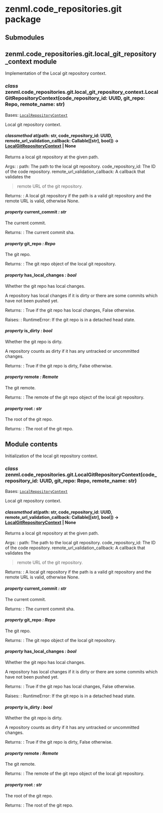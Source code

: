 # zenml.code_repositories.git package

## Submodules

## zenml.code_repositories.git.local_git_repository_context module

Implementation of the Local git repository context.

### *class* zenml.code_repositories.git.local_git_repository_context.LocalGitRepositoryContext(code_repository_id: UUID, git_repo: Repo, remote_name: str)

Bases: [`LocalRepositoryContext`](zenml.code_repositories.md#zenml.code_repositories.local_repository_context.LocalRepositoryContext)

Local git repository context.

#### *classmethod* at(path: str, code_repository_id: UUID, remote_url_validation_callback: Callable[[str], bool]) → [LocalGitRepositoryContext](#zenml.code_repositories.git.local_git_repository_context.LocalGitRepositoryContext) | None

Returns a local git repository at the given path.

Args:
: path: The path to the local git repository.
  code_repository_id: The ID of the code repository.
  remote_url_validation_callback: A callback that validates the
  <br/>
  > remote URL of the git repository.

Returns:
: A local git repository if the path is a valid git repository
  and the remote URL is valid, otherwise None.

#### *property* current_commit *: str*

The current commit.

Returns:
: The current commit sha.

#### *property* git_repo *: Repo*

The git repo.

Returns:
: The git repo object of the local git repository.

#### *property* has_local_changes *: bool*

Whether the git repo has local changes.

A repository has local changes if it is dirty or there are some commits
which have not been pushed yet.

Returns:
: True if the git repo has local changes, False otherwise.

Raises:
: RuntimeError: If the git repo is in a detached head state.

#### *property* is_dirty *: bool*

Whether the git repo is dirty.

A repository counts as dirty if it has any untracked or uncommitted
changes.

Returns:
: True if the git repo is dirty, False otherwise.

#### *property* remote *: Remote*

The git remote.

Returns:
: The remote of the git repo object of the local git repository.

#### *property* root *: str*

The root of the git repo.

Returns:
: The root of the git repo.

## Module contents

Initialization of the local git repository context.

### *class* zenml.code_repositories.git.LocalGitRepositoryContext(code_repository_id: UUID, git_repo: Repo, remote_name: str)

Bases: [`LocalRepositoryContext`](zenml.code_repositories.md#zenml.code_repositories.local_repository_context.LocalRepositoryContext)

Local git repository context.

#### *classmethod* at(path: str, code_repository_id: UUID, remote_url_validation_callback: Callable[[str], bool]) → [LocalGitRepositoryContext](#zenml.code_repositories.git.local_git_repository_context.LocalGitRepositoryContext) | None

Returns a local git repository at the given path.

Args:
: path: The path to the local git repository.
  code_repository_id: The ID of the code repository.
  remote_url_validation_callback: A callback that validates the
  <br/>
  > remote URL of the git repository.

Returns:
: A local git repository if the path is a valid git repository
  and the remote URL is valid, otherwise None.

#### *property* current_commit *: str*

The current commit.

Returns:
: The current commit sha.

#### *property* git_repo *: Repo*

The git repo.

Returns:
: The git repo object of the local git repository.

#### *property* has_local_changes *: bool*

Whether the git repo has local changes.

A repository has local changes if it is dirty or there are some commits
which have not been pushed yet.

Returns:
: True if the git repo has local changes, False otherwise.

Raises:
: RuntimeError: If the git repo is in a detached head state.

#### *property* is_dirty *: bool*

Whether the git repo is dirty.

A repository counts as dirty if it has any untracked or uncommitted
changes.

Returns:
: True if the git repo is dirty, False otherwise.

#### *property* remote *: Remote*

The git remote.

Returns:
: The remote of the git repo object of the local git repository.

#### *property* root *: str*

The root of the git repo.

Returns:
: The root of the git repo.
